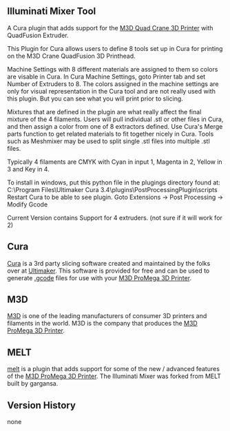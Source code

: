 ## Illuminati Mixer Tool  

A Cura plugin that adds support for the [M3D Quad Crane 3D Printer](https://store.printm3d.com/products/crane-3d-printer) with  QuadFusion Extruder.

This Plugin for Cura allows users to define 8 tools set up in Cura for printing on the M3D Crane QuadFusion 3D Printhead.

Machine Settings with 8 different materials are assigned to them so colors are visable in Cura.
   In Cura Machine Settings, goto Printer tab and set Number of Extruders to 8.
   The colors assigned in the machine settings are only for visual representation in the Cura tool and
   are not really used with this plugin.  But you can see what you will print prior to slicing.

 Mixtures that are defined in the plugin are what really affect the final mixture of the 4 filaments.
 Users will pull individual .stl or other files in Cura, and then assign a color from one of 8 extractors defined.
   Use Cura's Merge parts function to get related materials to fit together nicely in Cura.
   Tools such as Meshmixer may be used to split single .stl files into multiple .stl files.

 Typically 4 filaments are CMYK with Cyan in input 1, Magenta in 2, Yellow in 3 and Key in 4.

 To install in windows, put this python file in the plugings directory found at:
    C:\Program Files\Ultimaker Cura 3.4\plugins\PostProcessingPlugin\scripts
    Restart Cura to be able to see plugin.
    Goto Extensions -> Post Processing -> Modify Gcode

 Current Version contains Support for 4 extruders.  (not sure if it will work for 2)


## Cura
[Cura](https://ultimaker.com/en/products/ultimaker-cura-software) is a 3rd party slicing software created and maintained by the folks over at [Ultimaker](https://ultimaker.com/). This software is provided for free and can be used to generate [.gcode](https://en.wikipedia.org/wiki/G-code) files for use with your [M3D ProMega 3D Printer](https://store.printm3d.com/pages/promega).

## M3D
[M3D](http://printm3d.com/) is one of the leading manufacturers of consumer 3D printers and filaments in the world. M3D is the company that produces the [M3D ProMega 3D Printer](https://store.printm3d.com/pages/promega).

## MELT
[melt](https://github.com/gargansa/MELT) is a plugin that adds support for some of the new / advanced features of the [M3D ProMega 3D Printer](https://store.printm3d.com/pages/promega).  The Illuminati Mixer was forked from MELT built by gargansa.




## Version History
none
